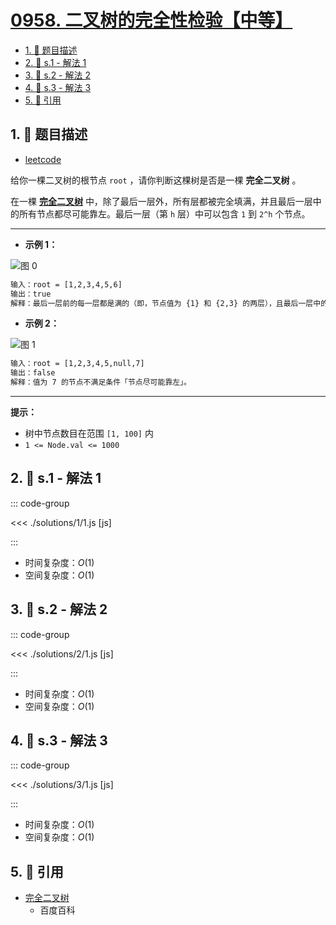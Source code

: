 # [0958. 二叉树的完全性检验【中等】](https://github.com/tnotesjs/TNotes.leetcode/tree/main/notes/0958.%20%E4%BA%8C%E5%8F%89%E6%A0%91%E7%9A%84%E5%AE%8C%E5%85%A8%E6%80%A7%E6%A3%80%E9%AA%8C%E3%80%90%E4%B8%AD%E7%AD%89%E3%80%91)

<!-- region:toc -->

- [1. 📝 题目描述](#1--题目描述)
- [2. 🎯 s.1 - 解法 1](#2--s1---解法-1)
- [3. 🎯 s.2 - 解法 2](#3--s2---解法-2)
- [4. 🎯 s.3 - 解法 3](#4--s3---解法-3)
- [5. 🔗 引用](#5--引用)

<!-- endregion:toc -->

## 1. 📝 题目描述

- [leetcode](https://leetcode.cn/problems/check-completeness-of-a-binary-tree/)

给你一棵二叉树的根节点 `root` ，请你判断这棵树是否是一棵 **完全二叉树** 。

在一棵 **[完全二叉树][1]** 中，除了最后一层外，所有层都被完全填满，并且最后一层中的所有节点都尽可能靠左。最后一层（第 `h` 层）中可以包含 `1` 到 `2^h` 个节点。

---

- **示例 1：**

![图 0](https://cdn.jsdelivr.net/gh/tnotesjs/imgs@main/2025-09-16-21-23-06.png)

```txt
输入：root = [1,2,3,4,5,6]
输出：true
解释：最后一层前的每一层都是满的（即，节点值为 {1} 和 {2,3} 的两层），且最后一层中的所有节点（{4,5,6}）尽可能靠左。
```

- **示例 2：**

![图 1](https://cdn.jsdelivr.net/gh/tnotesjs/imgs@main/2025-09-16-21-23-13.png)

```txt
输入：root = [1,2,3,4,5,null,7]
输出：false
解释：值为 7 的节点不满足条件「节点尽可能靠左」。
```

---

**提示：**

- 树中节点数目在范围 `[1, 100]` 内
- `1 <= Node.val <= 1000`

## 2. 🎯 s.1 - 解法 1

::: code-group

<<< ./solutions/1/1.js [js]

:::

- 时间复杂度：$O(1)$
- 空间复杂度：$O(1)$

## 3. 🎯 s.2 - 解法 2

::: code-group

<<< ./solutions/2/1.js [js]

:::

- 时间复杂度：$O(1)$
- 空间复杂度：$O(1)$

## 4. 🎯 s.3 - 解法 3

::: code-group

<<< ./solutions/3/1.js [js]

:::

- 时间复杂度：$O(1)$
- 空间复杂度：$O(1)$

## 5. 🔗 引用

- [完全二叉树][1]
  - 百度百科

[1]: https://baike.baidu.com/item/完全二叉树/7773232?fr=aladdin
